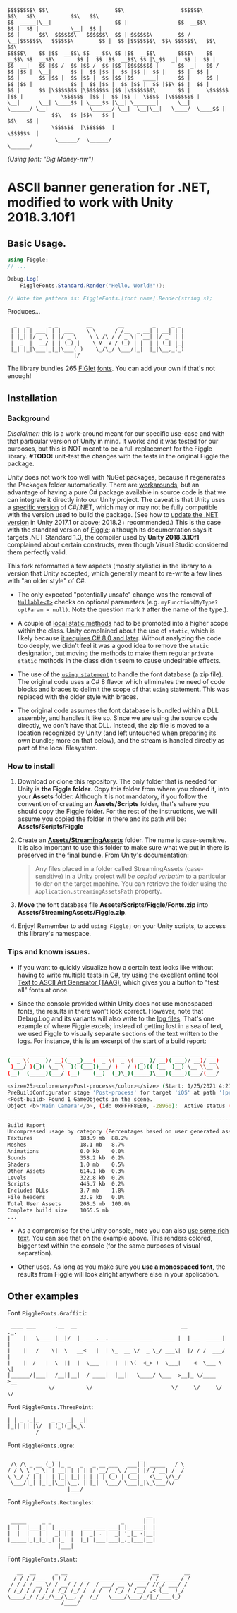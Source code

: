```
$$$$$$$$\ $$\                     $$\                  $$$$$$\                           $$\   $$\           $$\   $$\               
$$  _____|\__|                    $$ |                $$  __$$\                          $$ |  $$ |          \__|  $$ |              
$$ |      $$\  $$$$$$\   $$$$$$\  $$ | $$$$$$\        $$ /  \__|$$$$$$\   $$$$$$\        $$ |  $$ |$$$$$$$\  $$\ $$$$$$\   $$\   $$\ 
$$$$$\    $$ |$$  __$$\ $$  __$$\ $$ |$$  __$$\       $$$$\    $$  __$$\ $$  __$$\       $$ |  $$ |$$  __$$\ $$ |\_$$  _|  $$ |  $$ |
$$  __|   $$ |$$ /  $$ |$$ /  $$ |$$ |$$$$$$$$ |      $$  _|   $$ /  $$ |$$ |  \__|      $$ |  $$ |$$ |  $$ |$$ |  $$ |    $$ |  $$ |
$$ |      $$ |$$ |  $$ |$$ |  $$ |$$ |$$   ____|      $$ |     $$ |  $$ |$$ |            $$ |  $$ |$$ |  $$ |$$ |  $$ |$$\ $$ |  $$ |
$$ |      $$ |\$$$$$$$ |\$$$$$$$ |$$ |\$$$$$$$\       $$ |     \$$$$$$  |$$ |            \$$$$$$  |$$ |  $$ |$$ |  \$$$$  |\$$$$$$$ |
\__|      \__| \____$$ | \____$$ |\__| \_______|      \__|      \______/ \__|             \______/ \__|  \__|\__|   \____/  \____$$ |
              $$\   $$ |$$\   $$ |                                                                                         $$\   $$ |
              \$$$$$$  |\$$$$$$  |                                                                                         \$$$$$$  |
               \______/  \______/                                                                                           \______/ 
```
_(Using font: "Big Money-nw")_

# ASCII banner generation for .NET, modified to work with Unity 2018.3.10f1

## Basic Usage.

```c#
using Figgle;
// ...

Debug.Log(
    FiggleFonts.Standard.Render("Hello, World!"));

// Note the pattern is: FiggleFonts.[font name].Render(string s);

```

Produces...

```
  _   _      _ _         __        __         _     _ _
 | | | | ___| | | ___    \ \      / /__  _ __| | __| | |
 | |_| |/ _ \ | |/ _ \    \ \ /\ / / _ \| '__| |/ _` | |
 |  _  |  __/ | | (_) |    \ V  V / (_) | |  | | (_| |_|
 |_| |_|\___|_|_|\___( )    \_/\_/ \___/|_|  |_|\__,_(_)
                     |/
```

The library bundles 265 [FIGlet](http://www.figlet.org/) [fonts](http://www.jave.de/figlet/fonts.html). You can add your own if that's not enough! 

## Installation

### Background

_Disclaimer:_ this is a work-around meant for our specific use-case and with that particular version of Unity in mind. It works and it was tested for our purposes, but this is NOT meant to be a full replacement for the Figgle library. **#TODO:** unit-test the changes with the tests in the original Figgle the package.

Unity does not work too well with NuGet packages, because it regenerates the Packages folder automatically. There are [workarounds](https://www.what-could-possibly-go-wrong.com/unity-and-nuget/), but an advantage of having a pure C# package available in source code is that we can integrate it directly into our Unity project. The caveat is that Unity uses a [specific version](https://docs.unity3d.com/2018.3/Documentation/Manual/CSharpCompiler.html) of C#/.NET, which may or may not be fully compatible with the version used to build the package. (See how to [update the .NET version](https://docs.microsoft.com/en-us/visualstudio/gamedev/unity/unity-scripting-upgrade) in Unity 2017.1 or above; 2018.2+ recommended.) This is the case with the standard version of [Figgle](https://www.nuget.org/packages/Figgle/): although its documentation says it targets .NET Standard 1.3, the compiler used by **Unity 2018.3.10f1** complained about certain constructs, even though Visual Studio considered them perfectly valid.

This fork reformatted a few aspects (mostly stylistic) in the library to a version that Unity accepted, which generally meant to re-write a few lines with "an older style" of C#. 
* The only expected "potentially unsafe" change was the removal of [`Nullable<T>`](https://docs.microsoft.com/en-us/previous-versions/visualstudio/visual-studio-2012/2cf62fcy(v=vs.110)) checks on optional parameters (e.g. `myFunction(MyType? optParam = null)`. Note the question mark `?` after the name of the type.).

* A couple of [local static methods](https://docs.microsoft.com/en-us/dotnet/csharp/programming-guide/classes-and-structs/local-functions) had to be promoted into a higher scope within the class. Unity complained about the use of `static`, which is likely because [it requires C# 8.0 and later](https://docs.microsoft.com/en-us/dotnet/csharp/programming-guide/classes-and-structs/local-functions#local-function-syntax). Without analyzing the code too deeply, we didn't feel it was a good idea to remove the `static` designation, but moving the methods to make them regular `private static` methods in the class didn't seem to cause undesirable effects.

* The use of the [`using statement`](https://docs.microsoft.com/en-us/dotnet/csharp/language-reference/keywords/using-statement) to handle the font database (a zip file). The original code uses a C# 8 flavor which eliminates the need of code blocks and braces to delimit the scope of that `using` statement. This was replaced with the older style with braces.

* The original code assumes the font database is bundled within a DLL assembly, and handles it like so. Since we are using the source code directly, we don't have that DLL. Instead, the zip file is moved to a location recognized by Unity (and left untouched when preparing its own bundle; more on that below), and the stream is handled directly as part of the local filesystem.

### How to install

1) Download or clone this repository. The only folder that is needed for Unity is **the Figgle folder**. Copy this folder from where you cloned it, into your **Assets** folder. Although it is not mandatory, if you follow the convention of creating an **Assets/Scripts** folder, that's where you should copy the Figgle folder. For the rest of the instructions, we will assume you copied the folder in there and its path will be: **Assets/Scripts/Figgle**

2) Create an **[Assets/StreamingAssets](https://docs.unity3d.com/2018.3/Documentation/Manual/StreamingAssets.html)** folder. The name is case-sensitive. It is also important to use this folder to make sure what we put in there is preserved in the final bundle. From Unity's documentation:
   > Any files placed in a folder called StreamingAssets (case-sensitive) in a Unity project _will be copied verbatim_ to a particular folder on the target machine. You can retrieve the folder using the `Application.streamingAssetsPath` property. 

3) **Move** the font database file **Assets/Scripts/Figgle/Fonts.zip** into **Assets/StreamingAssets/Figgle.zip**.

4) Enjoy! Remember to add `using Figgle;` on your Unity scripts, to access this library's namespace.

### Tips and known issues.

* If you want to quickly visualize how a certain text looks like without having to write multiple tests in C#, try using the excellent online tool [Text to ASCII Art Generator (TAAG)](https://www.patorjk.com/software/taag), which gives you a button to "test all" fonts at once.

* Since the console provided within Unity does not use monospaced fonts, the results in there won't look correct. However, note that Debug.Log and its variants will also write to the [log files](https://docs.unity3d.com/2018.3/Documentation/Manual/LogFiles.html). That's one example of where Figgle excels; instead of getting lost in a sea of text, we used Figgle to visually separate sections of the text written to the logs. For instance, this is an excerpt of the start of a build report: 
```bash
 ____  _____  ___  ____     ____  ____  _____  ___  ____  ___  ___
(  _ \(  _  )/ __)(_  _)___(  _ \(  _ \(  _  )/ __)( ___)/ __)/ __)
 )___/ )(_)( \__ \  )( (___))___/ )   / )(_)(( (__  )__) \__ \\__ \
(__)  (_____)(___/ (__)    (__)  (_)\_)(_____)\___)(____)(___/(___/

<size=25><color=navy>Post-process</color></size> (Start: 1/25/2021 4:21:54 AM, CB order: 9999)
PreBuildConfigurator stage 'Post-process' for target 'iOS' at path '[project path]'
<Post-build> Found 1 GameObjects in the scene.
Object <b>'Main Camera'</b>, (id: 0xFFFF8EE0, -28960):  Active status (self: True, hierachy: True)

-------------------------------------------------------------------------------
Build Report
Uncompressed usage by category (Percentages based on user generated assets only):
Textures               183.9 mb  88.2%
Meshes                 18.1 mb   8.7%
Animations             0.0 kb    0.0%
Sounds                 358.2 kb  0.2%
Shaders                1.0 mb    0.5%
Other Assets           614.1 kb  0.3%
Levels                 322.8 kb  0.2%
Scripts                445.7 kb  0.2%
Included DLLs          3.7 mb    1.8%
File headers           33.9 kb   0.0%
Total User Assets      208.5 mb  100.0%
Complete build size    1065.5 mb
...

```
* As a compromise for the Unity console, note you can also [use some rich text](https://docs.unity3d.com/Packages/com.unity.ugui@1.0/manual/StyledText.html). You can see that on the example above. This renders colored, bigger text within the console (for the same purposes of visual separation). 

* Other uses. As long as you make sure you **use a monospaced font**, the results from Figgle will look alright anywhere else in your application.


## Other examples

Font `FiggleFonts.Graffiti`:

```
 ____ ___      .__  __                                 __           ._.
|    |   \____ |__|/  |_ ___.__. _______  ____   ____ |  | __  _____| |
|    |   /    \|  \   __<   |  | \_  __ \/  _ \_/ ___\|  |/ / /  ___/ |
|    |  /   |  \  ||  |  \___  |  |  | \(  <_> )  \___|    <  \___ \ \|
|______/|___|  /__||__|  / ____|  |__|   \____/ \___  >__|_ \/____  >__
             \/          \/                         \/     \/     \/ \/
```

Font `FiggleFonts.ThreePoint`:

```
| | _ ._|_    _ _  _|  _|
|_|| || |\/  | (_)(_|<_\.
         /               
```

Font `FiggleFonts.Ogre`:

```
             _ _                          _           _ 
 /\ /\ _ __ (_) |_ _   _   _ __ ___   ___| | _____   / \
/ / \ \ '_ \| | __| | | | | '__/ _ \ / __| |/ / __| /  /
\ \_/ / | | | | |_| |_| | | | | (_) | (__|   <\__ \/\_/ 
 \___/|_| |_|_|\__|\__, | |_|  \___/ \___|_|\_\___/\/   
                   |___/                                
```

Font `FiggleFonts.Rectangles`:

```
                                            __ 
 _____     _ _                      _      |  |
|  |  |___|_| |_ _ _    ___ ___ ___| |_ ___|  |
|  |  |   | |  _| | |  |  _| . |  _| '_|_ -|__|
|_____|_|_|_|_| |_  |  |_| |___|___|_,_|___|__|
                |___|                          
```

Font `FiggleFonts.Slant`:

```
   __  __      _ __                           __        __
  / / / /___  (_) /___  __   _________  _____/ /_______/ /
 / / / / __ \/ / __/ / / /  / ___/ __ \/ ___/ //_/ ___/ / 
/ /_/ / / / / / /_/ /_/ /  / /  / /_/ / /__/ ,< (__  )_/  
\____/_/ /_/_/\__/\__, /  /_/   \____/\___/_/|_/____(_)   
                 /____/                                   
```
